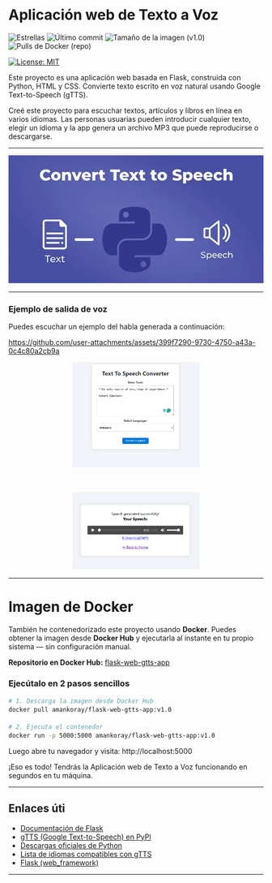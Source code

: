 # Aplicación web de Texto a Voz

![Estrellas](https://img.shields.io/github/stars/aman-arabzadeh/flask-text-to-speech-converter?style=flat&label=Estrellas)
![Último commit](https://img.shields.io/github/last-commit/aman-arabzadeh/flask-text-to-speech-converter?label=%C3%9Altimo%20commit)
![Tamaño de la imagen (v1.0)](https://img.shields.io/docker/image-size/amankoray/flask-web-gtts-app/v1.0?label=Tama%C3%B1o%20de%20imagen%20%28v1.0%29)
![Pulls de Docker (repo)](https://img.shields.io/docker/pulls/amankoray/flask-web-gtts-app?label=Pulls%20del%20repositorio)

[![License: MIT](https://img.shields.io/badge/License-MIT-yellow.svg)](https://opensource.org/licenses/MIT)

Este proyecto es una aplicación web basada en Flask, construida con Python, HTML y CSS.
Convierte texto escrito en voz natural usando Google Text-to-Speech (gTTS).

Creé este proyecto para escuchar textos, artículos y libros en línea en varios idiomas.
Las personas usuarias pueden introducir cualquier texto, elegir un idioma y la app genera un archivo MP3 que puede reproducirse o descargarse.

---

![Process](images/image.png)

---

### Ejemplo de salida de voz

Puedes escuchar un ejemplo del habla generada a continuación:

https://github.com/user-attachments/assets/399f7290-9730-4750-a43a-0c4c80a2cb9a

<p align="center">
  <img src="images/interface.png" width="50%" style="height:auto;" />
</p>

<br>
<p align="center">
  <img src="images/interface2.png" width="50%" style="height:auto;" />
</p>

---

# Imagen de Docker

También he contenedorizado este proyecto usando **Docker**.
Puedes obtener la imagen desde **Docker Hub** y ejecutarla al instante en tu propio sistema — sin configuración manual.

**Repositorio en Docker Hub:**
[flask-web-gtts-app](https://hub.docker.com/repository/docker/amankoray/flask-web-gtts-app/general)

### Ejecútalo en 2 pasos sencillos

```bash
# 1. Descarga la imagen desde Docker Hub
docker pull amankoray/flask-web-gtts-app:v1.0

# 2. Ejecuta el contenedor
docker run -p 5000:5000 amankoray/flask-web-gtts-app:v1.0
```

Luego abre tu navegador y visita:
http://localhost:5000

¡Eso es todo! Tendrás la Aplicación web de Texto a Voz funcionando en segundos en tu máquina.

---

## Enlaces úti

- [Documentación de Flask](https://flask.palletsprojects.com/en/stable/)
- [gTTS (Google Text-to-Speech) en PyPl](https://pypi.org/project/gTTS/)
- [Descargas oficiales de Python](https://www.python.org/downloads/)
- [Lista de idiomas compatibles con gTTS](https://gtts.readthedocs.io/en/latest/module.html#available-languages)
- [Flask (web_framework)](<https://en.wikipedia.org/wiki/Flask_(web_framework)>)

---

